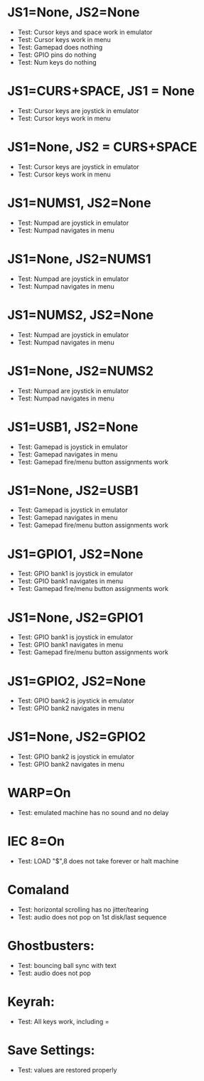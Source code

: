 # JS1=None, JS2=None
 * Test: Cursor keys and space work in emulator
 * Test: Cursor keys work in menu
 * Test: Gamepad does nothing
 * Test: GPIO pins do nothing
 * Test: Num keys do nothing
# JS1=CURS+SPACE, JS1 = None
 * Test: Cursor keys are joystick in emulator
 * Test: Cursor keys work in menu
# JS1=None, JS2 = CURS+SPACE
 * Test: Cursor keys are joystick in emulator
 * Test: Cursor keys work in menu
# JS1=NUMS1, JS2=None
 * Test: Numpad are joystick in emulator
 * Test: Numpad navigates in menu
# JS1=None, JS2=NUMS1
 * Test: Numpad are joystick in emulator
 * Test: Numpad navigates in menu
# JS1=NUMS2, JS2=None
 * Test: Numpad are joystick in emulator
 * Test: Numpad navigates in menu
# JS1=None, JS2=NUMS2
 * Test: Numpad are joystick in emulator
 * Test: Numpad navigates in menu
# JS1=USB1, JS2=None
 * Test: Gamepad is joystick in emulator
 * Test: Gamepad navigates in menu
 * Test: Gamepad fire/menu button assignments work
# JS1=None, JS2=USB1
 * Test: Gamepad is joystick in emulator
 * Test: Gamepad navigates in menu
 * Test: Gamepad fire/menu button assignments work
# JS1=GPIO1, JS2=None
 * Test: GPIO bank1 is joystick in emulator
 * Test: GPIO bank1 navigates in menu
 * Test: Gamepad fire/menu button assignments work
# JS1=None, JS2=GPIO1
 * Test: GPIO bank1 is joystick in emulator
 * Test: GPIO bank1 navigates in menu
 * Test: Gamepad fire/menu button assignments work
# JS1=GPIO2, JS2=None
 * Test: GPIO bank2 is joystick in emulator
 * Test: GPIO bank2 navigates in menu
# JS1=None, JS2=GPIO2
 * Test: GPIO bank2 is joystick in emulator
 * Test: GPIO bank2 navigates in menu
# WARP=On
 * Test: emulated machine has no sound and no delay
# IEC 8=On
 * Test: LOAD "$",8 does not take forever or halt machine
# Comaland
 * Test: horizontal scrolling has no jitter/tearing
 * Test: audio does not pop on 1st disk/last sequence
# Ghostbusters:
 * Test: bouncing ball sync with text
 * Test: audio does not pop
# Keyrah:
 * Test: All keys work, including =
# Save Settings:
 * Test: values are restored properly
